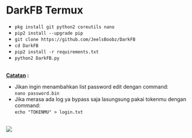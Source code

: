 # DarkFB Termux

<ul>
<li><code>pkg install git python2 coreutils nano</code></li>
<li><code>pip2 install --upgrade pip</code></li>
<li><code>git clone https://github.com/JeelsBoobz/DarkFB</code></li>
<li><code>cd DarkFB</code></li>
<li><code>pip2 install -r requirements.txt</code></li>
<li><code>python2 DarkFB.py</code></li>
</ul>
<br />
<b><u>Catatan</u> :</b><br />
<ul>
<li>Jikan ingin menambahkan list password edit dengan command:<br />
<code>nano password.bin</code></li>
<li>Jika merasa ada log ya bypass saja lasungsung pakai tokenmu dengan command:<br />
<code>echo "TOKENMU" > login.txt</code></li>
</ul>
<br />
<img src="https://github.com/JeelsBoobz/DarkFB/raw/master/Screenshot_2019-07-05-13-51-45-078_com.termux.png" />
